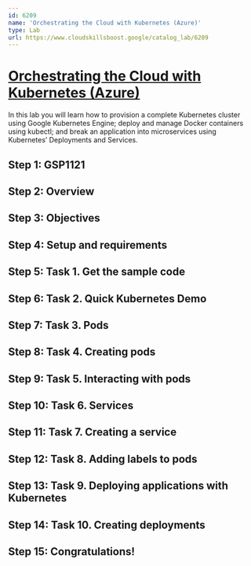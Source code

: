 ```yaml
---
id: 6209
name: 'Orchestrating the Cloud with Kubernetes (Azure)'
type: Lab
url: https://www.cloudskillsboost.google/catalog_lab/6209
---
```


# [Orchestrating the Cloud with Kubernetes (Azure)](https://www.cloudskillsboost.google/catalog_lab/6209)

In this lab you will learn how to provision a complete Kubernetes cluster using Google Kubernetes Engine; deploy and manage Docker containers using kubectl; and break an application into microservices using Kubernetes’ Deployments and Services.

## Step 1: GSP1121

## Step 2: Overview

## Step 3: Objectives

## Step 4: Setup and requirements

## Step 5: Task 1. Get the sample code

## Step 6: Task 2. Quick Kubernetes Demo

## Step 7: Task 3. Pods

## Step 8: Task 4. Creating pods

## Step 9: Task 5. Interacting with pods

## Step 10: Task 6. Services

## Step 11: Task 7. Creating a service

## Step 12: Task 8. Adding labels to pods

## Step 13: Task 9. Deploying applications with Kubernetes

## Step 14: Task 10. Creating deployments

## Step 15: Congratulations!
